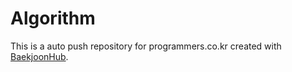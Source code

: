 # Algorithm
This is a auto push repository for programmers.co.kr created with [BaekjoonHub](https://github.com/BaekjoonHub/BaekjoonHub).
